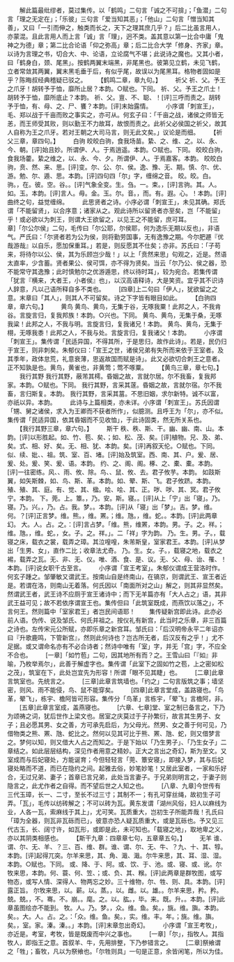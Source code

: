 <!-- { "loadSidebar": true } -->
　　解此篇最纰缪者，莫过集传。以「鹤鸣」二句言「诚之不可揜」；「鱼潜」二句言「理之无定在」；「乐彼」三句言「爱当知其恶」；「他山」二句言「憎当知其善」，又曰「一引而伸之，触类而长之，天下之理其庶几乎？」后二比虽言用人，亦蒙混。且此言用人而上言「诚」言「理」，迥不类。盖其意以第一比合中庸「鬼神之为德」章；第二比合论语「仰之弥高」章；后二比合大学「修身、齐家」章。以诗为言理之书，切合大、中、论语，立论腐气不堪；此说诗之魔也。又其小者，曰「鹤身白，颈、尾黑」。按鹤两翼末端黑，非尾黑也。彼第见立鹤，未见飞鹤，立者常敛其两翼，翼末黑毛垂于后，有似乎尾，故误以为尾黑耳。格物者固如是乎？陈晦叔经典稽疑已驳之。
　　【鹤鸣二章，章九句。】
　　祈父
祈、父。予王之爪牙！胡转予于恤，靡所止居？本韵。○赋也。下同。
祈、父。予王之爪士！胡转予于恤，靡所底止？本韵。
祈、父。亶、不、聪、！[评]三呼而责之。胡转予于恤，有、母、之、尸、饔？本韵。[评]末始露情。
　　小序谓「刺宣王」，毛、郑以战于千亩而败之事实之，亦可从。何玄子曰：「千亩之战，诸侯之师皆无恙，而王师受其败，则以勤王不力故耳，故恨而责之。此祈父必侯国之祈父，故其人自称为王之爪牙。若对王朝之大司马言，则无此文矣。」议论是而细。
　　【祈父三章，章四句。】
　　白驹
皎皎白驹，食我场苗。絷、之、维、之。以、永、今、朝。[评]始且妙。所谓伊、人。于焉逍遥。本韵。○赋也。下同。
皎皎白驹，食我场藿。絷之维之，以、永、今、夕。所谓伊、人。于焉嘉客。本韵。
皎皎白驹，贲、然、来、思。[评]变。尔、公、尔、侯。逸、豫、无、期。慎、尔、优、游。勉、尔、遁、思。本韵。[评]四句四「尔」字，缠绵之音。
皎。皎。白。驹。，在。彼。空。谷。。[评]气象全变。生。刍。一。束。，[评]言驹。其。人。如。玉。本韵。[评]言人。毋。金。玉。尔。音。，而。有。遐。心。！本韵。[评]曲终之句，益觉缠绵。
　　此思贤者之诗。小序必谓「刺宣王」，未见其确。郑氏谓「不能留贤」，以合序意；诸家从之。观此诗所以留贤者亦至矣，岂「不能留」乎！或必欲以为刺王，则谓大王欲留之，以见王之不能留，庶可耳。
　　　[三章]「尔公尔侯」二句，毛传曰「尔公耶，尔侯耶，何为逸乐无期以反也」，非语气。严氏曰：「尔贤者若为公为侯，则将勤劳国事，无有逸豫之期。今尔肥遯『优哉游哉』以自乐，愿加保重耳。」若是，则反愿其不仕矣；亦非。苏氏曰：「子苟来，将待尔以公、侯，其为乐顾岂少哉！」以上「贲然来思」句观之，近是。然语太直率，少含蓄。贤者果公、侯可饵，亦不得为贤矣。当云「尔乃公、侯之器，恐不能常守其逸豫；此时慎勉尔之优游遁思，终以待时耳」，较为宛合。若集传谓「犹言『横来，大者王，小者侯』也」，以汉高语释诗，大是笑资。宜乎其不识诗人辞意，凡以己语所释自多不类也。
　　[四章]上二句曰「伊人」，犹欲留之之意。末章曰「其人」，则其人不可留矣。诗之下字皆有眼目如此。
　　【白驹四章，章六句。】
　　黄鸟
黄鸟、黄鸟，无集于谷，无啄我粟！此邦之人，不我肯谷。言旋言归，复我邦族！本韵。○兴也。下同。
黄鸟、黄鸟，无集于桑，无啄我粱！此邦之人，不我与明。言旋言归，复我诸兄！本韵。
黄鸟、黄鸟，无集于栩，无啄我黍！此邦之人，不我与处。言旋言归，复我诸父！本韵。
　　小序谓「刺宣王」。集传谓「民适异国，不得其所，于是思归，故作此诗」。若是，民仍归于宣王，则非刺矣。朱郁仪曰：「宣王之世，诸侯兄弟有失所而来依于王室者。及其季年，政体怠荒，礼意衰薄，思返故国而赋是诗」。此又必欲切合刺王之意者。正不知孰是也。黄鸟，黄雀也，非黄莺；莺不啄粟。
　　【黄鸟三章，章七句。】
　　我行其野
我行其野，蔽芾其樗。昏姻之故，言就尔居。尔不我畜，复我邦家。本韵。○赋也。下同。
我行其野，言采其蓫。昏姻之故，言就尔宿。尔不我畜，言归斯复。本韵。
我行其野，言采其葍。不思旧姻，求尔新特。诚不以富，亦祇以异。本韵。
　　此诗与上篇相类，亦未详。小序谓「刺宣王」。苏氏因谓「甥、舅之诸侯，求入为王卿而不获者所作」，似臆测。且呼王为「尔」，亦不似。集传谓「民适异国，依其昏姻而不见收恤」，于此诗固类，然无所关系也。
　　【我行其野三章，章六句。】
　　斯干
秩、秩、斯、干。幽、幽、南、山。本韵。[评]以形胜起。如、竹、苞、矣、；如、松、茂、矣。[评]植物。兄、及、弟、矣。式、相、好、矣。无、相、犹、本韵。矣。[评]再叙天伦。○赋也。下同。
似、续、妣、、祖。筑、室、百、堵。[评]始及筑室。西、南、其、户。爰、居、爰、处。爰、笑、爰、语。本韵。
约、之、阁、阁。椓、之、橐、橐。本韵。[评]一往密练。风、、雨、攸、除。鸟、、鼠、攸、去。君子攸芋。本韵。
如跂斯翼，如矢斯棘，如、鸟、斯、革。本韵。如、翚、斯、飞。君子攸跻。本韵。
殖、殖、其、庭。有、觉、其、楹。哙、哙、其、正。哕、哕、其、冥。君子攸宁。本韵。
下。莞。上。簟。，乃。安。斯。寝。。[评]从上「宁」出「寝」。乃。寝。乃。兴。，乃。占。我。梦。。本韵。[评]从「寝」出「梦」。吉。梦。维。何。？[评]正言梦。维。熊。，维。罴。；维。虺。，维。蛇。。本韵。[评]此两章幻。
大。人。占。之。：[评]言占梦。「维。熊，维罴，本韵。男。子。之。祥。；维。虺。，维。蛇。，女。子。之。祥。」。二「祥」字为韵。
乃。生。男。子。，载寝之床，载衣之裳，载弄之璋。其泣喤喤，朱芾斯皇，室家君王。本韵。[评]从梦出「生男、女」，直作二比；收章法尤奇。
乃。生。女。子。，载寝之地，载衣之裼，载弄之瓦。无、非、无、仪。唯、酒、食、是、议。无、父、母、诒、罹、！本韵。[评]说女职千古至言。
　　小序谓「宣王考室」。朱郁仪谓成王营洛时作。何玄子踵之。邹肇敏又谓武王。按南山自是终南山，在镐京，则谓武王、宣王者近是。若谓在洛，则南山无着落。何氏因以「南面所对之山」解之，则其非显然矣。然谓武王者，武王诗不应厕于宣王诸诗中；而下无羊篇亦有「大人占之」语，其非武王益可见；故不若依序谓宣王也。集传但曰「此筑室既成，而燕饮以落之」，不言何王。然则篇中「室家君王」者岂民间语耶！
　　集传疑新宫即此诗。此亦必前人语。伪传、说及邹氏、何氏并祖之。按仪礼有新宫，此当时之乐章，非三百篇之诗也。左传宋元公所赋，亦即乐章之新宫耳。邹氏曰：「后汉明帝永平二年诏亦曰『升歌鹿鸣，下管新宫』，然则此何诗也？岂古所无者，后汉反有之乎！」尤不足据。或又谓命名亦有不必合诗者；然诗中唯有「室」字，并无「宫」字，不应全不合也。
　　[一章]「如竹苞」二句，因其地所有而？之。王雪山曰「『如』非喻，乃枚举焉尔」，此善于解虚字也。集传谓「此室下之固如竹之苞，上之密如松之茂」，筑室在下，此处岂宜先为形容！所谓「眼不见其睫」也。
　　[二章]此章言筑室也。先统言之。
　　[三章]此章言筑墙也。「约之」二句言版筑之事；墙坚密，则风、雨不能侵，鸟、鼠不能穿矣。
　　[四章]此章言堂成，盖路寝也。「鸟革，翚飞」，栋宇、檐阿皆可形容。集传分「鸟革」言栋宇，「翚飞」言檐阿，非。
　　[五章]此章言室成，盖燕寝也。
　　[六章、七章]堂、室之制已备言之，下乃为颂祷之词，犹后世作上梁文也。居室之庆莫过于子孙繁衍，故言其生男子、女子；且必愿其男、女之善，方可承先启后，为父母光。然男、女之善于何可见，乃借物类之熊、罴、虺、蛇比之。然何以见其可比于熊、罴、虺、蛇，则又借梦言之。梦何以知，则又借大人占之而知之。于是下始以「乃生男子」、「乃生女子」二章结之。如此层层结构，深见作者用意之精妙。正大之言出之奇幻，斯为至文。又室成而与后妃寝处，方能诞育；今但轻轻言「莞、簟安寝」，即接入梦，其与后妃寝处略而不道，而已在隐约之间。起雅去俗，妙笔妙笔！又居此室者，一家和乐好合，无过兄弟、妻子；首章已言兄弟，此处当言妻子。于兄弟则明言之，于妻子则隐言之，此尤作者之自得。而不望后世之人知之也。
　　[八章、九章]今世传有三代玉璋，长一、二寸，至长不过三寸；其制不一；有孔可穿丝绳，故初生子可弄。「瓦」，毛传以纺砖解之；不可以砖为瓦。黄东发谓「湖州风俗，妇人以麻线为业，人各一瓦，索麻线于其上」，尤可笑。瓦质重大，岂初生子所能弄哉！孔氏曰「璋为全器，则瓦非瓦砾而已」，彼意亦恐人疑瓦质重大，或是瓦砾也。予又见三代古玉，长、阔寸许，如瓦形，或即是此，未可知也。「载寝之地」，取地卑之义，亦以其阴类相感也。
　　【斯干九章：四章章七句，五章章五句。】
　　无羊
谁、谓、尔、无、羊、？三、百、维、群。谁、谓、尔、无、牛、？九、十、其、犉。本韵。[评]起得兀突。尔羊来思，其、角、濈、濈。尔牛来思，其、耳、湿、湿。本韵。○赋也。下同。
或、降、于、阿。或、饮、于、池。或、寝、或、讹。尔牧来思，本韵。何、蓑、何、笠、；或、负、其、糇。[评]此两章是群牧图，或写物态，或写人情、深得人、物两忘之妙。三十维物，尔、牲、则、具。本韵。[评]露正旨。
尔牧来思，以。薪。以。蒸。，以。雌。以。雄。。尔羊来思，矜。矜。兢。兢。，不。骞。不。崩。。麾。之。以。肱。，毕。来。既。升。。本韵。[评]此章虽图绘亦不能到。
牧。人。乃。梦。，众。维。鱼。矣。，旐。维。旟。本韵。矣。。大。人。占。之。：「众。维。鱼。矣。，实。维。丰。年。；旐。维。旟。矣。，室。家。溱。溱。。」本韵。[评]末章忽出奇幻。
　　小序谓「宣王考牧」，亦近是。考室，考牧，皆是既废而中兴之事也。
　　[一章]「尔」，指牧人。其指牧人，即指王之意。首叙羊、牛，先用排整，下乃参错言之。
　　[二章]祭飨谓之「牲」；畜牧，凡以为祭飨也。「尔牲则具」一句是正意，余皆闲笔，所以为佳。
